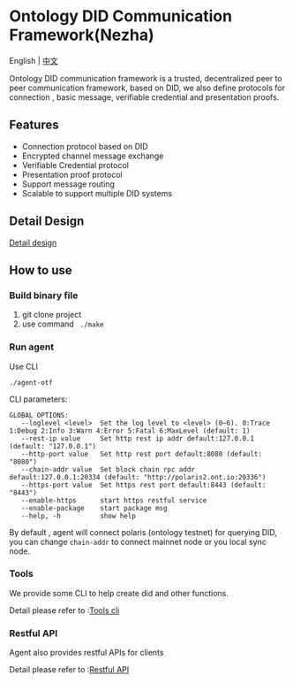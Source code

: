 # Ontology DID Communication Framework(Nezha)


English | [中文](README_CN.md)

Ontology DID communication framework is a trusted, decentralized peer to peer communication framework, based on DID, we also define protocols for connection , basic message, verifiable credential and presentation proofs.



## Features

- Connection protocol based on DID
- Encrypted channel message exchange 
- Verifiable Credential protocol
- Presentation proof protocol
- Support message routing 
- Scalable to support multiple DID systems 

## Detail Design

[Detail design](https://git.ont.io/ontid/otf/src/master/doc/Detail%20Design.md)



## How to use

### Build binary file

1. git clone project
2. use command  ``` ./make```

### Run agent 

Use CLI

```
./agent-otf
```

CLI parameters:

```
GLOBAL OPTIONS:
   --loglevel <level>  Set the log level to <level> (0~6). 0:Trace 1:Debug 2:Info 3:Warn 4:Error 5:Fatal 6:MaxLevel (default: 1)
   --rest-ip value     Set http rest ip addr default:127.0.0.1 (default: "127.0.0.1")
   --http-port value   Set http rest port default:8080 (default: "8080")
   --chain-addr value  Set block chain rpc addr default:127.0.0.1:20334 (default: "http://polaris2.ont.io:20336")
   --https-port value  Set https rest port default:8443 (default: "8443")
   --enable-https      start https restful service
   --enable-package    start package msg
   --help, -h          show help

```

By default , agent will connect polaris (ontology testnet) for querying DID, you can change   ```chain-addr```  to connect mainnet node or you local sync node.



### Tools

We provide some CLI to help create did and other functions. 

Detail please refer to :[Tools cli](https://git.ont.io/ontid/otf/src/master/cmd/manual.md)



### Restful API

Agent also provides restful APIs for clients

Detail please refer to :[Restful API](https://git.ont.io/ontid/otf/src/master/doc/OTF%20RestAPI%20Document.md)